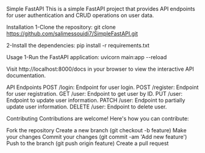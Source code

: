 Simple FastAPI
This is a simple FastAPI project that provides API endpoints for user authentication and CRUD operations on user data.

Installation
1-Clone the repository:
git clone https://github.com/salimessouidi7/SimpleFastAPI.git

2-Install the dependencies:
pip install -r requirements.txt

Usage
1-Run the FastAPI application:
uvicorn main:app --reload

Visit http://localhost:8000/docs in your browser to view the interactive API documentation.

API Endpoints
POST /login: Endpoint for user login.
POST /register: Endpoint for user registration.
GET /user: Endpoint to get user by ID.
PUT /user: Endpoint to update user information.
PATCH /user: Endpoint to partially update user information.
DELETE /user: Endpoint to delete user.

Contributing
Contributions are welcome! Here's how you can contribute:

Fork the repository
Create a new branch (git checkout -b feature)
Make your changes
Commit your changes (git commit -am 'Add new feature')
Push to the branch (git push origin feature)
Create a pull request
